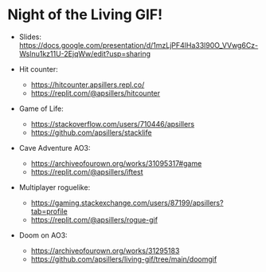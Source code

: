 # Night of the Living GIF!

* Slides: https://docs.google.com/presentation/d/1mzLjPF4lHa33l90O_VVwg6Cz-Wslnu1kz11U-2EjqWw/edit?usp=sharing

* Hit counter:
  * https://hitcounter.apsillers.repl.co/
  * https://replit.com/@apsillers/hitcounter

* Game of Life:
  * https://stackoverflow.com/users/710446/apsillers
  * https://github.com/apsillers/stacklife 

* Cave Adventure AO3:
  * https://archiveofourown.org/works/31095317#game
  * https://replit.com/@apsillers/iftest

* Multiplayer roguelike:
  * https://gaming.stackexchange.com/users/87199/apsillers?tab=profile 
  * https://replit.com/@apsillers/rogue-gif

* Doom on AO3:
  * https://archiveofourown.org/works/31295183
  * https://github.com/apsillers/living-gif/tree/main/doomgif
